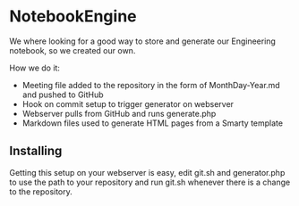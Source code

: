 NotebookEngine
=============

We where looking for a good way to store and generate our Engineering notebook, so we created our own.

How we do it:
* Meeting file added to the repository in the form of MonthDay-Year.md and pushed to GitHub
* Hook on commit setup to trigger generator on webserver
* Webserver pulls from GitHub and runs generate.php
* Markdown files used to generate HTML pages from a Smarty template

Installing
-------

Getting this setup on your webserver is easy, edit git.sh and generator.php to use the path to your repository and run git.sh whenever there is a change to the repository.
